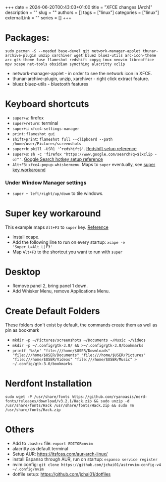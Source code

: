 +++ 
date = 2024-06-20T00:43:03+01:00
title = "XFCE changes (Arch)"
description = ""
slug = ""
authors = []
tags = ["linux"]
categories = ["linux"]
externalLink = ""
series = []
+++

# Packages:

`sudo pacman -S --needed base-devel git network-manager-applet thunar-archive-plugin unzip xarchiver wget bluez bluez-utils arc-icon-theme arc-gtk-theme fuse flameshot redshift copyq tmux neovim libreoffice mpv xcape net-tools obsidian syncthing alacritty xclip`

- network-manager-applet - in order to see the network icon in XFCE.
- thunar-archive-plugin, unzip, xarchiver - right click extract feature.
- bluez bluez-utils - bluetooth features

# Keyboard shortcuts

- `super+w`: firefox
- `super+return`: terminal
- `super+i`: `xfce4-settings-manager`
- `print`: `flameshot gui`
- `shift+print`: `flameshot full --clipboard --path /home/user/Pictures/screenshots`
- `super+b`: `pkill -USR1 '^redshift$'`. [Redshift setup reference](/posts/redshift/)
- `super+s`: `sh -c 'firefox "https://www.google.com/search?q=$(xclip -o)"'`. [Google Search hotkey setup reference](/posts/google-search-highlighted-text/)
- `Alt+F3`: `xfce4-popup-whiskermenu`. Maps to `super` eventually, see [super key workaround](#super-key-workaround "jumps to super key workaround")

### Under Window Manager settings

- `super + left/right/up/down` to tile windows.

# Super key workaround

This example maps `Alt+F3` to `super` key. [Reference](https://www.reddit.com/r/xfce/comments/jr6y3s/problems_using_the_super_key_for_keyboard/)

- Install xcape.
- Add the following line to run on every startup: `xcape -e 'Super_L=Alt_L|F3'`
- Map `Alt+F3` to the shortcut you want to run with `super`

# Desktop

- Remove panel 2, bring panel 1 down.
- Add Whisker Menu, remove Applications Menu.

# Create Default Folders

These folders don't exist by default, the commands create them as well as pin as bookmark

- `mkdir -p ~/Pictures/screenshots ~/Documents ~/Music ~/Videos`
- `mkdir -p ~/.config/gtk-3.0/ && >~/.config/gtk-3.0/bookmarks`
- `printf '%s\n' "file:///home/$USER/Downloads" "file:///home/$USER/Documents" "file:///home/$USER/Pictures" "file:///home/$USER/Videos" "file:///home/$USER/Music" > ~/.config/gtk-3.0/bookmarks`

# Nerdfont Installation

```
sudo wget -P /usr/share/fonts https://github.com/ryanoasis/nerd-fonts/releases/download/v3.2.1/Hack.zip && sudo unzip -d /usr/share/fonts/Hack /usr/share/fonts/Hack.zip && sudo rm /usr/share/fonts/Hack.zip
```

# Others

- Add to `.bashrc` file: `export EDITOR=nvim`
- alacritty as default terminal
- Setup AUR: https://itsfoss.com/aur-arch-linux/
- install Espanso through AUR, run on startup: `espanso service register`
- nvim config: `git clone https://github.com/jchai01/astrovim-config-v4 ~/.config/nvim`
- dotfile setup: https://github.com/jchai01/dotfiles
